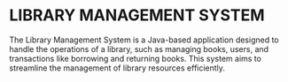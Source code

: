 # LIBRARY MANAGEMENT SYSTEM
The Library Management System is a Java-based application designed to handle the operations of a library, such as managing books, users, and transactions like borrowing and returning books. This system aims to streamline the management of library resources efficiently.
